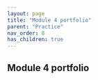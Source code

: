 ```yaml
---
layout: page
title: "Module 4 portfolio"
parent: "Practice"
nav_order: 8
has_children: true
---
```


## Module 4 portfolio